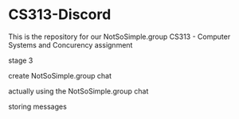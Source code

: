 # CS313-Discord

This is the repository for our NotSoSimple.group CS313 - Computer Systems and Concurency assignment

stage 3

create NotSoSimple.group chat

actually using the NotSoSimple.group chat 

storing messages


